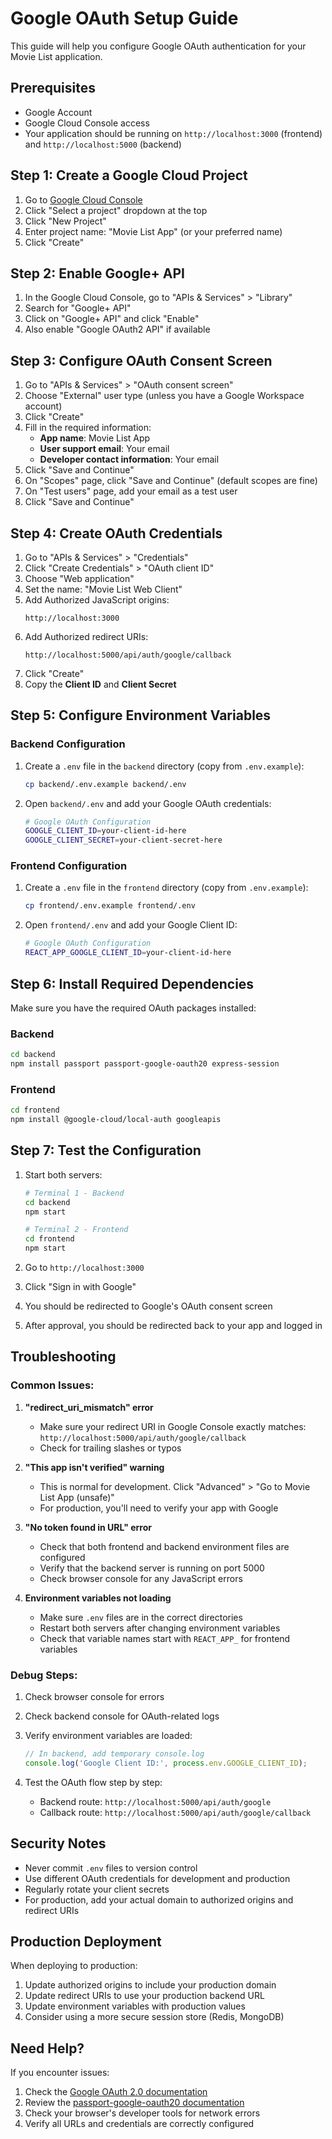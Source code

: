 # Google OAuth Setup Guide

This guide will help you configure Google OAuth authentication for your Movie List application.

## Prerequisites

- Google Account
- Google Cloud Console access
- Your application should be running on `http://localhost:3000` (frontend) and `http://localhost:5000` (backend)

## Step 1: Create a Google Cloud Project

1. Go to [Google Cloud Console](https://console.cloud.google.com/)
2. Click "Select a project" dropdown at the top
3. Click "New Project"
4. Enter project name: "Movie List App" (or your preferred name)
5. Click "Create"

## Step 2: Enable Google+ API

1. In the Google Cloud Console, go to "APIs & Services" > "Library"
2. Search for "Google+ API"
3. Click on "Google+ API" and click "Enable"
4. Also enable "Google OAuth2 API" if available

## Step 3: Configure OAuth Consent Screen

1. Go to "APIs & Services" > "OAuth consent screen"
2. Choose "External" user type (unless you have a Google Workspace account)
3. Click "Create"
4. Fill in the required information:
   - **App name**: Movie List App
   - **User support email**: Your email
   - **Developer contact information**: Your email
5. Click "Save and Continue"
6. On "Scopes" page, click "Save and Continue" (default scopes are fine)
7. On "Test users" page, add your email as a test user
8. Click "Save and Continue"

## Step 4: Create OAuth Credentials

1. Go to "APIs & Services" > "Credentials"
2. Click "Create Credentials" > "OAuth client ID"
3. Choose "Web application"
4. Set the name: "Movie List Web Client"
5. Add Authorized JavaScript origins:
   ```
   http://localhost:3000
   ```
6. Add Authorized redirect URIs:
   ```
   http://localhost:5000/api/auth/google/callback
   ```
7. Click "Create"
8. Copy the **Client ID** and **Client Secret**

## Step 5: Configure Environment Variables

### Backend Configuration

1. Create a `.env` file in the `backend` directory (copy from `.env.example`):
   ```bash
   cp backend/.env.example backend/.env
   ```

2. Open `backend/.env` and add your Google OAuth credentials:
   ```bash
   # Google OAuth Configuration
   GOOGLE_CLIENT_ID=your-client-id-here
   GOOGLE_CLIENT_SECRET=your-client-secret-here
   ```

### Frontend Configuration

1. Create a `.env` file in the `frontend` directory (copy from `.env.example`):
   ```bash
   cp frontend/.env.example frontend/.env
   ```

2. Open `frontend/.env` and add your Google Client ID:
   ```bash
   # Google OAuth Configuration
   REACT_APP_GOOGLE_CLIENT_ID=your-client-id-here
   ```

## Step 6: Install Required Dependencies

Make sure you have the required OAuth packages installed:

### Backend
```bash
cd backend
npm install passport passport-google-oauth20 express-session
```

### Frontend
```bash
cd frontend
npm install @google-cloud/local-auth googleapis
```

## Step 7: Test the Configuration

1. Start both servers:
   ```bash
   # Terminal 1 - Backend
   cd backend
   npm start

   # Terminal 2 - Frontend
   cd frontend
   npm start
   ```

2. Go to `http://localhost:3000`
3. Click "Sign in with Google"
4. You should be redirected to Google's OAuth consent screen
5. After approval, you should be redirected back to your app and logged in

## Troubleshooting

### Common Issues:

1. **"redirect_uri_mismatch" error**
   - Make sure your redirect URI in Google Console exactly matches: `http://localhost:5000/api/auth/google/callback`
   - Check for trailing slashes or typos

2. **"This app isn't verified" warning**
   - This is normal for development. Click "Advanced" > "Go to Movie List App (unsafe)"
   - For production, you'll need to verify your app with Google

3. **"No token found in URL" error**
   - Check that both frontend and backend environment files are configured
   - Verify that the backend server is running on port 5000
   - Check browser console for any JavaScript errors

4. **Environment variables not loading**
   - Make sure `.env` files are in the correct directories
   - Restart both servers after changing environment variables
   - Check that variable names start with `REACT_APP_` for frontend variables

### Debug Steps:

1. Check browser console for errors
2. Check backend console for OAuth-related logs
3. Verify environment variables are loaded:
   ```javascript
   // In backend, add temporary console.log
   console.log('Google Client ID:', process.env.GOOGLE_CLIENT_ID);
   ```

4. Test the OAuth flow step by step:
   - Backend route: `http://localhost:5000/api/auth/google`
   - Callback route: `http://localhost:5000/api/auth/google/callback`

## Security Notes

- Never commit `.env` files to version control
- Use different OAuth credentials for development and production
- Regularly rotate your client secrets
- For production, add your actual domain to authorized origins and redirect URIs

## Production Deployment

When deploying to production:

1. Update authorized origins to include your production domain
2. Update redirect URIs to use your production backend URL
3. Update environment variables with production values
4. Consider using a more secure session store (Redis, MongoDB)

## Need Help?

If you encounter issues:
1. Check the [Google OAuth 2.0 documentation](https://developers.google.com/identity/protocols/oauth2)
2. Review the [passport-google-oauth20 documentation](https://www.passportjs.org/packages/passport-google-oauth20/)
3. Check your browser's developer tools for network errors
4. Verify all URLs and credentials are correctly configured
